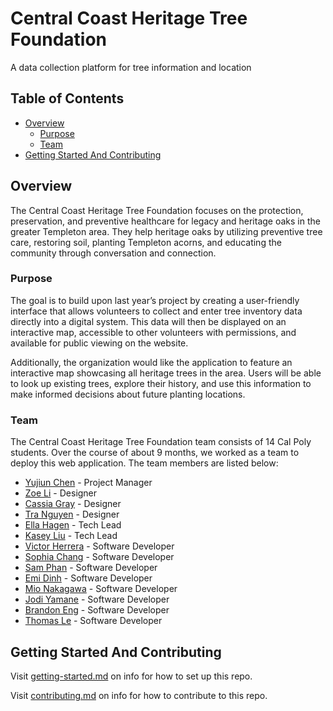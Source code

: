 # Central Coast Heritage Tree Foundation

A data collection platform for tree information and location

## Table of Contents

- [Overview](#overview)
  - [Purpose](#purpose)
  - [Team](#team)
- [Getting Started And Contributing](#getting-started-and-contributing)

## Overview
The Central Coast Heritage Tree Foundation focuses on the protection, preservation, and preventive healthcare for legacy and heritage oaks in the greater Templeton area. They help heritage oaks by utilizing preventive tree care, restoring soil, planting Templeton acorns, and educating the community through conversation and connection.

### Purpose

The goal is to build upon last year’s project by creating a user-friendly interface that allows volunteers to collect and enter tree inventory data directly into a digital system. This data will then be displayed on an interactive map, accessible to other volunteers with permissions, and available for public viewing on the website.

Additionally, the organization would like the application to feature an interactive map showcasing all heritage trees in the area. Users will be able to look up existing trees, explore their history, and use this information to make informed decisions about future planting locations.

### Team

The Central Coast Heritage Tree Foundation team consists of 14 Cal Poly students. Over the course of about 9 months, we worked as a team to deploy this web application. The team members are listed below:

- [Yujiun Chen](https://www.linkedin.com/) - Project Manager
- [Zoe Li](https://www.linkedin.com/) - Designer
- [Cassia Gray](https://www.linkedin.com/) - Designer
- [Tra Nguyen](https://www.linkedin.com/) - Designer
- [Ella Hagen](https://www.linkedin.com/) - Tech Lead
- [Kasey Liu](https://www.linkedin.com/in/kasey-liu/) - Tech Lead
- [Victor Herrera](https://www.linkedin.com/) - Software Developer
- [Sophia Chang](https://www.linkedin.com/) - Software Developer
- [Sam Phan](https://www.linkedin.com/) - Software Developer
- [Emi Dinh](https://www.linkedin.com/) - Software Developer
- [Mio Nakagawa](https://www.linkedin.com/) - Software Developer
- [Jodi Yamane](https://www.linkedin.com/) - Software Developer
- [Brandon Eng](https://www.linkedin.com/) - Software Developer
- [Thomas Le](https://www.linkedin.com/) - Software Developer


## Getting Started And Contributing

Visit [getting-started.md](docs/getting-started.md) on info for how to set up this repo.

Visit [contributing.md](docs/contributing.md) on info for how to contribute to this repo.
